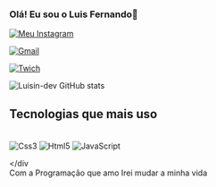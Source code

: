 
### Olá! Eu sou o Luis Fernando👋

  [![Meu Instagram](https://img.shields.io/badge/Instagram-E4405F?style=for-the-badge&logo=instagram&logoColor=white
)](https://www.instagram.com/l7z.777/) 

[![Gmail](https://img.shields.io/badge/Gmail-D14836?style=for-the-badge&logo=gmail&logoColor=white
)](mailto:luisinx333@gmail.com) 

[![Twich](https://img.shields.io/badge/Twitch-9146FF?style=for-the-badge&logo=twitch&logoColor=white
)](https://www.twitch.tv/lostnotap) 

![Luisin-dev GitHub stats](https://github-readme-stats.vercel.app/api?username=Luisin-dev&show_icons=true&theme=tokyonight)
## Tecnologias que mais uso 

<div style="display: inline_block"><br/>
<img align="center"alt="Css3" src="https://img.shields.io/badge/CSS3-1572B6?style=for-the-badge&logo=css3&logoColor=white"   />
<img align="center"alt="Html5" src="https://img.shields.io/badge/HTML5-E34F26?style=for-the-badge&logo=html5&logoColor=white" />
<img align="center"alt="JavaScript" src="https://img.shields.io/badge/JavaScript-F7DF1E?style=for-the-badge&logo=javascript&logoColor=black" />

</div<br/>
Com a Programação que amo Irei mudar a minha vida
